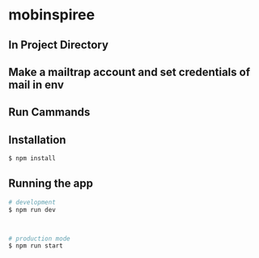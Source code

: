 # mobinspiree


## In Project Directory 

## Make a mailtrap account and set credentials of mail in env


## Run Cammands 

## Installation

```bash
$ npm install
```

## Running the app

```bash
# development
$ npm run dev



# production mode
$ npm run start


